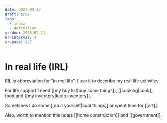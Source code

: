 ```yaml
---
date: 2023-04-17
draft: true
tags:
  - inbox
  - definition
sr-due: 2023-05-21
sr-interval: 4
sr-ease: 287
---
```


# In real life (IRL)

IRL is abbreviation for "in real life". I use it to describe my real life
activities.

For life support I need [[my buy list|buy some things]], [[cooking|cook]] food
and [[my inventory|keep inventory]].

Sometimes I do some [[do it yourself|cool things]] or spent time for [[art]].

Also, worth to mention this notes [[home construction]] and [[government]].
